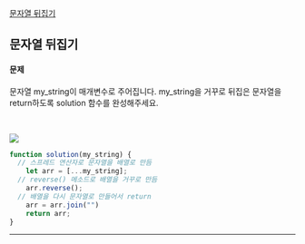 [문자열 뒤집기](https://school.programmers.co.kr/learn/courses/30/lessons/120822)

## 문자열 뒤집기
#### 문제
문자열 my_string이 매개변수로 주어집니다. my_string을 거꾸로 뒤집은 문자열을 return하도록 solution 함수를 완성해주세요.

<br/>

![](https://velog.velcdn.com/images/jkang4531/post/c28e5f9b-5334-41af-81a4-e3e10527fe0f/image.png)

```javascript
function solution(my_string) {
  // 스프레드 연산자로 문자열을 배열로 만듬
    let arr = [...my_string];
  // reverse() 메소드로 배열을 거꾸로 만듬
    arr.reverse();
  // 배열을 다시 문자열로 만들어서 return
    arr = arr.join("")
    return arr;
}
```
---
